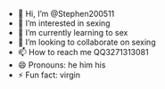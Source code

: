 - 👋 Hi, I’m @Stephen200511
- 👀 I’m interested in sexing
- 🌱 I’m currently learning to sex
- 💞️ I’m looking to collaborate on sexing
- 📫 How to reach me QQ3271313081
- 😄 Pronouns: he him his
- ⚡ Fun fact: virgin

<!---
Stephen200511/Stephen200511 is a ✨ special ✨ repository because its `README.md` (this file) appears on your GitHub profile.
You can click the Preview link to take a look at your changes.
--->
